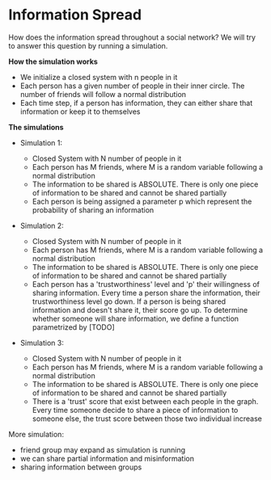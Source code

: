 # Information Spread

How does the information spread throughout a social network? We will try to 
answer this question by running a simulation.


**How the simulation works**

- We initialize a closed system with n people in it
- Each person has a given number of people in their inner circle. The number 
  of friends will follow a normal distribution
- Each time step, if a person has information, they can either share that 
  information or keep it to themselves

**The simulations**




- Simulation 1:
    - Closed System with N number of people in it
    - Each person has M friends, where M is a random variable following a normal 
      distribution
    - The information to be shared is ABSOLUTE. There is only one piece of 
      information to be shared and cannot be shared partially
    - Each person is being assigned a parameter p which represent the probability 
      of sharing an information


- Simulation 2:
    - Closed System with N number of people in it
    - Each person has M friends, where M is a random variable following a normal 
      distribution
    - The information to be shared is ABSOLUTE. There is only one piece of 
      information to be shared and cannot be shared partially
    - Each person has a 'trustworthiness' level and 'p' their willingness of 
      sharing information.
      Every time a person share the information, their trustworthiness level go 
      down. If a person is being shared information and doesn't share it,
      their score go up. To determine whether someone will share information, 
      we define a function parametrized by [TODO]
      

- Simulation 3:
    - Closed System with N number of people in it
    - Each person has M friends, where M is a random variable following a normal 
      distribution
    - The information to be shared is ABSOLUTE. There is only one piece of 
      information to be shared and cannot be shared partially
    - There is a 'trust' score that exist between each people in the graph. 
      Every time someone decide to share a piece of information to someone else,
      the trust score between those two individual increase
      

More simulation:
- friend group may expand as simulation is running
- we can share partial information and misinformation
- sharing information between groups


